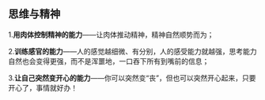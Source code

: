 ## 思维与精神

1.**用肉体控制精神的能力**——让肉体推动精神，精神自然顺势而为；

2.**训练感官的能力**——人的感觉越细微、有分别，人的感受能力就越强，思考能力自然也会变得更强，而不是浑噩地，一口吞下所有到嘴前的信息；

3.**让自己突然变开心的能力**——你可以突然变“丧”，但也可以突然开心起来，只要开心了，事情就好办！

